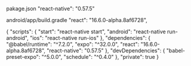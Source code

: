 pakage.json
   "react-native": "0.57.5"

android/app/build.gradle
"react": "16.6.0-alpha.8af6728",

{
  "scripts": {
    "start": "react-native start",
    "android": "react-native run-android",
    "ios": "react-native run-ios"
  },
  "dependencies": {
    "@babel/runtime": "^7.2.0",
    "expo": "^32.0.0",
    "react": "16.6.0-alpha.8af6728",
    "react-native": "0.57.5"
  },
  "devDependencies": {
    "babel-preset-expo": "^5.0.0",
    "schedule": "^0.4.0"
  },
  "private": true
}
